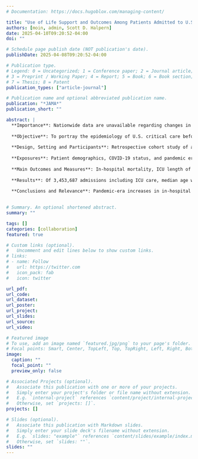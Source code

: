 ```yaml
---
# Documentation: https://docs.hugoblox.com/managing-content/

title: "Use of Life Support and Outcomes Among Patients Admitted to U.S. Intensive Care Units, 2014 – 2023"
authors: [moin, admin, Scott D. Halpern]
date: 2025-04-10T09:20:52-04:00
doi: ""

# Schedule page publish date (NOT publication's date).
publishDate: 2025-04-08T09:20:52-04:00

# Publication type.
# Legend: 0 = Uncategorized; 1 = Conference paper; 2 = Journal article;
# 3 = Preprint / Working Paper; 4 = Report; 5 = Book; 6 = Book section;
# 7 = Thesis; 8 = Patent
publication_types: ["article-journal"]

# Publication name and optional abbreviated publication name.
publication: "*JAMA*"
publication_short: ""

abstract: |
  **Importance**: Nationwide data are unavailable regarding changes in intensive care unit (ICU) outcomes and use of life support over the past ten years, limiting understanding of practice changes.
  
  **Objective**: To portray the epidemiology of U.S. critical care before, during, and after the COVID-19 pandemic.
  
  **Design, Setting and Participants**: Retrospective cohort study of adult patients admitted to an ICU for any reason, using data from the 54 U.S. health systems continuously contributing to the Epic Cosmos database from 2014 – 2023.
  
  **Exposures**: Patient demographics, COVID-19 status, and pandemic era.
  
  **Main Outcomes and Measures**: In-hospital mortality, ICU length of stay (LOS), and receipt of life-support interventions.
  
  **Results**: Of 3,453,687 admissions including ICU care, median age was 65 (IQR 53 – 75). Patients were 55.3% male, 17.3% Black, and 6.1% Hispanic or Latino. In-hospital mortality was 10.9%. Adjusted in-hospital mortality was elevated during the pandemic among both COVID-negative (aOR 1.3, 95% CI 1.2 – 1.3) and COVID-positive patients (aOR 4.3, 95% CI 3.8 – 4.8), and overall returned to baseline by mid-2022. Median ICU LOS was 2.1 days (IQR 1.1 – 4.2), with increases during the pandemic among COVID-positive patients (2.0 days difference for COVID-positive vs. COVID-negative patients, 95% CI 2.0 – 2.1).  Use of vasopressors increased from 7.2% to 21.6% of ICU stays. Rates of invasive mechanical ventilation were 23.2% (95% CI 23.1 – 23.2%) pre-pandemic, rose to 25.8% (95% CI 25.8 – 25.9%) during the pandemic, and declined below pre-pandemic baseline thereafter (22.0% [95% CI 21.9 – 22.2%]).
  
  **Conclusions and Relevance**: Pandemic-era increases in in-hospital mortality and LOS among U.S. ICU patients have returned to recent historical baselines. Vasopressor use increased from 2014 to 2023, whereas fewer patients are now receiving mechanical ventilation than prior to the pandemic, suggesting changing clinical practice in response to experience or evidence. 
  

# Summary. An optional shortened abstract.
summary: ""

tags: []
categories: [collaboration]
featured: true

# Custom links (optional).
#   Uncomment and edit lines below to show custom links.
# links:
# - name: Follow
#   url: https://twitter.com
#   icon_pack: fab
#   icon: twitter

url_pdf:
url_code:
url_dataset:
url_poster:
url_project:
url_slides:
url_source:
url_video:

# Featured image
# To use, add an image named `featured.jpg/png` to your page's folder. 
# Focal points: Smart, Center, TopLeft, Top, TopRight, Left, Right, BottomLeft, Bottom, BottomRight.
image:
  caption: ""
  focal_point: ""
  preview_only: false

# Associated Projects (optional).
#   Associate this publication with one or more of your projects.
#   Simply enter your project's folder or file name without extension.
#   E.g. `internal-project` references `content/project/internal-project/index.md`.
#   Otherwise, set `projects: []`.
projects: []

# Slides (optional).
#   Associate this publication with Markdown slides.
#   Simply enter your slide deck's filename without extension.
#   E.g. `slides: "example"` references `content/slides/example/index.md`.
#   Otherwise, set `slides: ""`.
slides: ""
---
```

